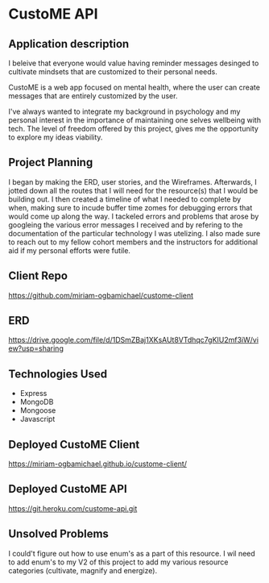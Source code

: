 # CustoME API

## Application description

I beleive that everyone would value having reminder messages desinged to cultivate mindsets that are customized to their personal needs.

CustoME is a web app focused on mental health, where the user can create messages that are entirely customized by the user.

I've always wanted to integrate my background in psychology and my personal interest in the importance of maintaining one selves wellbeing with tech. The level of freedom offered by this project, gives me the opportunity to explore my ideas viability.

## Project Planning

  I began by making the ERD, user stories, and the Wireframes. Afterwards, I jotted down all the routes that I will need for the resource(s) that I would be building out. I then created a timeline of what I needed to complete by when, making sure to incude buffer time zomes for debugging errors that would come up along the way. I tackeled errors and problems that arose by googleing the various error messages I received and by refering to the documentation of the particular technology I was utelizing. I also made sure to reach out to my fellow cohort members and the instructors for additional aid if my personal efforts were futile.

## Client Repo

https://github.com/miriam-ogbamichael/custome-client

## ERD

https://drive.google.com/file/d/1DSmZBaj1XKsAUt8VTdhqc7gKIU2mf3iW/view?usp=sharing

## Technologies Used

- Express
- MongoDB
- Mongoose
- Javascript

## Deployed CustoME Client

https://miriam-ogbamichael.github.io/custome-client/

## Deployed CustoME API

https://git.heroku.com/custome-api.git

## Unsolved Problems

I could't figure out how to use enum's as a part of this resource. I wil need to add enum's to my V2 of this project to add my various resource categories (cultivate, magnify and energize).
